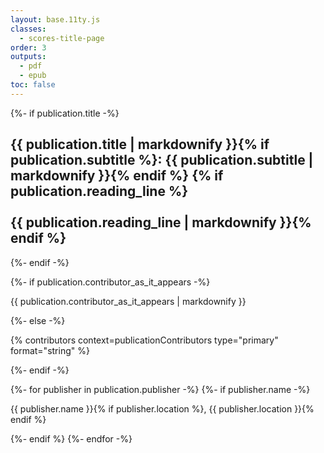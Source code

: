 ```yaml
---
layout: base.11ty.js
classes:
  - scores-title-page
order: 3
outputs:
  - pdf
  - epub
toc: false
---
```


<section class="scores-title-block">

{%- if publication.title -%}
  <h1 class="scores-title">{{ publication.title | markdownify }}{% if publication.subtitle %}: {{ publication.subtitle | markdownify }}{% endif %}
  {% if publication.reading_line %}<br /><br />{{ publication.reading_line | markdownify }}{% endif %}</h1>
{%- endif -%}

{%- if publication.contributor_as_it_appears -%}
  <p class="scores-contributor">{{ publication.contributor_as_it_appears | markdownify }}</p>
{%- else -%}
  <p class="scores-contributor">{% contributors context=publicationContributors type="primary" format="string" %}</p>
{%- endif -%}

</section>

<section class="scores-publisher-block">

{%- for publisher in publication.publisher -%}
  {%- if publisher.name -%}
    <p class="scores-publisher">{{ publisher.name }}{% if publisher.location %}, {{ publisher.location }}{% endif %}</p>
  {%- endif %}
{%- endfor -%}

</section>

